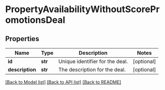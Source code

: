 # PropertyAvailabilityWithoutScorePromotionsDeal

## Properties
Name | Type | Description | Notes
------------ | ------------- | ------------- | -------------
**id** | **str** | Unique identifier for the deal. | [optional] 
**description** | **str** | The description for the deal. | [optional] 

[[Back to Model list]](../README.md#documentation-for-models) [[Back to API list]](../README.md#documentation-for-api-endpoints) [[Back to README]](../README.md)


